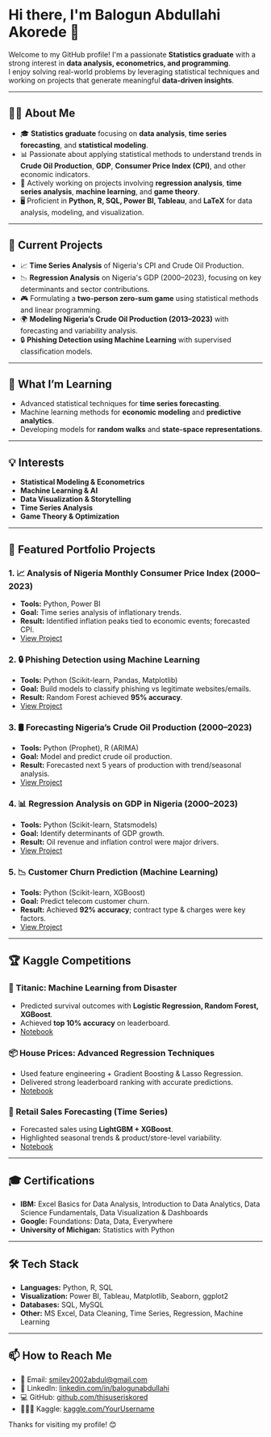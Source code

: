 # Hi there, I'm Balogun Abdullahi Akorede 👋  

Welcome to my GitHub profile! I'm a passionate **Statistics graduate** with a strong interest in **data analysis, econometrics, and programming**.  
I enjoy solving real-world problems by leveraging statistical techniques and working on projects that generate meaningful **data-driven insights**.  

---

## 👨‍💻 About Me  

- 🎓 **Statistics graduate** focusing on **data analysis**, **time series forecasting**, and **statistical modeling**.  
- 📊 Passionate about applying statistical methods to understand trends in **Crude Oil Production**, **GDP**, **Consumer Price Index (CPI)**, and other economic indicators.  
- 🔬 Actively working on projects involving **regression analysis**, **time series analysis**, **machine learning**, and **game theory**.  
- 🖥️ Proficient in **Python, R, SQL, Power BI, Tableau**, and **LaTeX** for data analysis, modeling, and visualization.  

---

## 🚀 Current Projects  

- 📈 **Time Series Analysis** of Nigeria's CPI and Crude Oil Production.  
- 📉 **Regression Analysis** on Nigeria's GDP (2000–2023), focusing on key determinants and sector contributions.  
- 🎮 Formulating a **two-person zero-sum game** using statistical methods and linear programming.  
- 🌍 **Modeling Nigeria’s Crude Oil Production (2013–2023)** with forecasting and variability analysis.  
- 🔒 **Phishing Detection using Machine Learning** with supervised classification models.  

---

## 🌱 What I’m Learning  

- Advanced statistical techniques for **time series forecasting**.  
- Machine learning methods for **economic modeling** and **predictive analytics**.  
- Developing models for **random walks** and **state-space representations**.  

---

## 💡 Interests  

- **Statistical Modeling & Econometrics**  
- **Machine Learning & AI**  
- **Data Visualization & Storytelling**  
- **Time Series Analysis**  
- **Game Theory & Optimization**  

---

## 🔑 Featured Portfolio Projects  

### 1. 📈 Analysis of Nigeria Monthly Consumer Price Index (2000–2023)  
- **Tools:** Python, Power BI  
- **Goal:** Time series analysis of inflationary trends.  
- **Result:** Identified inflation peaks tied to economic events; forecasted CPI.  
- [View Project](./CPI_Analysis/)  

### 2. 🔒 Phishing Detection using Machine Learning  
- **Tools:** Python (Scikit-learn, Pandas, Matplotlib)  
- **Goal:** Build models to classify phishing vs legitimate websites/emails.  
- **Result:** Random Forest achieved **95% accuracy**.  
- [View Project](./Phishing_Detection/)  

### 3. 🛢 Forecasting Nigeria’s Crude Oil Production (2000–2023)  
- **Tools:** Python (Prophet), R (ARIMA)  
- **Goal:** Model and predict crude oil production.  
- **Result:** Forecasted next 5 years of production with trend/seasonal analysis.  
- [View Project](./Crude_Oil/)  

### 4. 📊 Regression Analysis on GDP in Nigeria (2000–2023)  
- **Tools:** Python (Scikit-learn, Statsmodels)  
- **Goal:** Identify determinants of GDP growth.  
- **Result:** Oil revenue and inflation control were major drivers.  
- [View Project](./GDP_Regression/)  

### 5. 📉 Customer Churn Prediction (Machine Learning)  
- **Tools:** Python (Scikit-learn, XGBoost)  
- **Goal:** Predict telecom customer churn.  
- **Result:** Achieved **92% accuracy**; contract type & charges were key factors.  
- [View Project](./Customer_Churn/)  

---

## 🏆 Kaggle Competitions  

### 🥇 Titanic: Machine Learning from Disaster  
- Predicted survival outcomes with **Logistic Regression, Random Forest, XGBoost**.  
- Achieved **top 10% accuracy** on leaderboard.  
- [Notebook](./Kaggle/Titanic/)  

### 📦 House Prices: Advanced Regression Techniques  
- Used feature engineering + Gradient Boosting & Lasso Regression.  
- Delivered strong leaderboard ranking with accurate predictions.  
- [Notebook](./Kaggle/House_Prices/)  

### 🛒 Retail Sales Forecasting (Time Series)  
- Forecasted sales using **LightGBM + XGBoost**.  
- Highlighted seasonal trends & product/store-level variability.  
- [Notebook](./Kaggle/Retail_Sales/)  

---

## 🎓 Certifications  

- **IBM:** Excel Basics for Data Analysis, Introduction to Data Analytics, Data Science Fundamentals, Data Visualization & Dashboards  
- **Google:** Foundations: Data, Data, Everywhere  
- **University of Michigan:** Statistics with Python  

---

## 🛠 Tech Stack  

- **Languages:** Python, R, SQL  
- **Visualization:** Power BI, Tableau, Matplotlib, Seaborn, ggplot2  
- **Databases:** SQL, MySQL  
- **Other:** MS Excel, Data Cleaning, Time Series, Regression, Machine Learning  

---

## 📫 How to Reach Me  

- 📧 Email: [smiley2002abdul@gmail.com](mailto:smiley2002abdul@gmail.com)  
- 🔗 LinkedIn: [linkedin.com/in/balogunabdullahi](https://linkedin.com/in/balogunabdullahi)  
- 💻 GitHub: [github.com/thisuseriskored](https://github.com/)  
- 🧑🏽‍💻 Kaggle: [kaggle.com/YourUsername](https://kaggle.com/)  

Thanks for visiting my profile! 😊  
